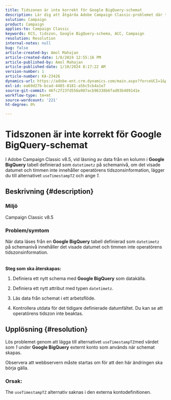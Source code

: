 ```yaml
---
title: Tidszonen är inte korrekt för Google BigQuery-schemat
description: Lär dig att åtgärda Adobe Campaign Classic-problemet där tidszonen inte är korrekt för Google BigQuery-schemat.
solution: Campaign
product: Campaign
applies-to: Campaign Classic
keywords: KCS, tidszon, Google BigQuery-schema, ACC, Campaign
resolution: Resolution
internal-notes: null
bug: false
article-created-by: Amol Mahajan
article-created-date: 1/8/2024 12:55:16 PM
article-published-by: Amol Mahajan
article-published-date: 1/10/2024 8:17:22 AM
version-number: 1
article-number: KA-23426
dynamics-url: https://adobe-ent.crm.dynamics.com/main.aspx?forceUCI=1&pagetype=entityrecord&etn=knowledgearticle&id=e6e5f024-25ae-ee11-a569-6045bd006295
exl-id: ea69d27b-bcad-4485-8181-a5bc5cb4a1e7
source-git-commit: 46fc2f23fd556a987acb96338b6fad03b489141e
workflow-type: tm+mt
source-wordcount: '221'
ht-degree: 0%

---
```


# Tidszonen är inte korrekt för Google BigQuery-schemat


I Adobe Campaign Classic v8.5, vid läsning av data från en kolumn i <b>Google BigQuery</b> tabell definierad som `datetimetz` på schemanivå, om det visade datumet och timmen inte innehåller operatörens tidszonsinformation, lägger du till alternativet `useTimestampTZ` och ange *1.*

## Beskrivning {#description}


### <b>Miljö</b>

Campaign Classic v8.5



### <b>Problem/symtom</b>

När data läses från en <b>Google BigQuery</b> tabell definierad som `datetimetz` på schemanivå innehåller det visade datumet och timmen inte operatörens tidszonsinformation.
<br> <br><br>
<b>Steg som ska återskapas:</b>

1. Definiera ett nytt schema med <b>Google BigQuery</b> som datakälla.


2. Definiera ett nytt attribut med typen `datetimetz`.


3. Läs data från schemat i ett arbetsflöde.


4. Kontrollera utdata för det tidigare definierade datumfältet. Du kan se att operatörens tidszon inte beaktas.



## Upplösning {#resolution}


Lös problemet genom att lägga till alternativet `useTimestampTZ`med värdet som *1* under <b>Google BigQuery</b> externt konto som används när schemat skapas.

Observera att webbservern måste startas om för att den här ändringen ska börja gälla.

### <b>Orsak:</b>

The `useTimestampTZ` alternativ saknas i den externa kontodefinitionen.
